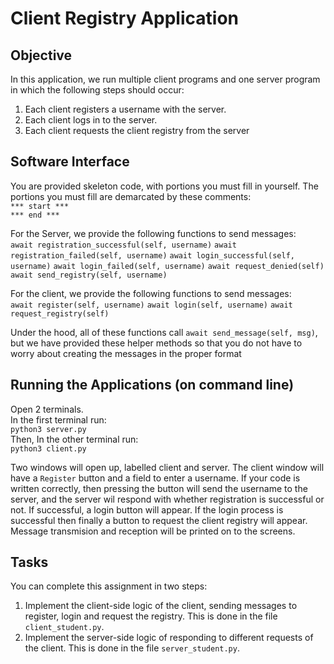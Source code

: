 # Client Registry Application

## Objective
In this application, we run multiple client programs and one server program in which the following steps should occur:
1. Each client registers a username with the server.
2. Each client logs in to the server.
3. Each client requests the client registry from the server

## Software Interface
You are provided skeleton code, with portions you must fill in yourself. The portions you must fill are demarcated by these comments:  
`*** start ***`  
`*** end ***`  

For the Server, we provide the following functions to send messages:  
`await registration_successful(self, username)`
`await registration_failed(self, username)`
`await login_successful(self, username)`
`await login_failed(self, username)`
`await request_denied(self)`
`await send_registry(self, username)`

For the client, we provide the following functions to send messages:  
`await register(self, username)`
`await login(self, username)`
`await request_registry(self)`

Under the hood, all of these functions call `await send_message(self, msg)`, but we have provided these helper methods so that you do not have to worry about creating the messages in the proper format

## Running the Applications (on command line)
Open 2 terminals.  
In the first terminal run:  
`python3 server.py`    
Then, In the other terminal run:  
`python3 client.py`  

Two windows will open up, labelled client and server. The client window will have a `Register` button and a field to enter a username. If your code is written correctly, then pressing the button will send the username to the server, and the server wil respond with whether registration is successful or not. If successful, a login button will appear. If the login process is successful then finally a button to request the client registry will appear. Message transmision and reception will be printed on to the screens.

## Tasks
You can complete this assignment in two steps:
1. Implement the client-side logic of the client, sending messages to register, login and request the registry. This is done in the file `client_student.py`.
2. Implement the server-side logic of responding to different requests of the client. This is done in the file `server_student.py`.